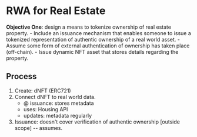 # RWA for Real Estate

**Objective One**: design a means to tokenize ownership of real estate property.
    - Include an issuance mechanism that enables someone to issue a tokenized representation of authentic ownership of a real world asset.
    - Assume some form of external authentication of ownership has taken place (off-chain).
    - Issue dynamic NFT asset that stores details regarding the property.

## Process

1.  Create: dNFT (ERC721)
2.  Connect dNFT to real world data.
    - @ issuance: stores metadata
    - uses: Housing API
    - updates: metadata regularly
3.  Issuance: doesn't cover verification of authentic ownership [outside scope] -- assumes.